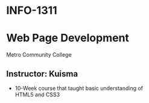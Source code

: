 # INFO-1311
<DOCTYPE html>
<html lang="en">
<head>
<meta charset="utf-8">
</head>
<body>
	<h1>Web Page Development</h1>
	<p>Metro Community College</p>
	<h2>Instructor: Kuisma</h2>
	<ul>
		<li>10-Week course that taught basic understanding of<br>
			HTML5 and CSS3</li>
	</ul>
</body>
</html>